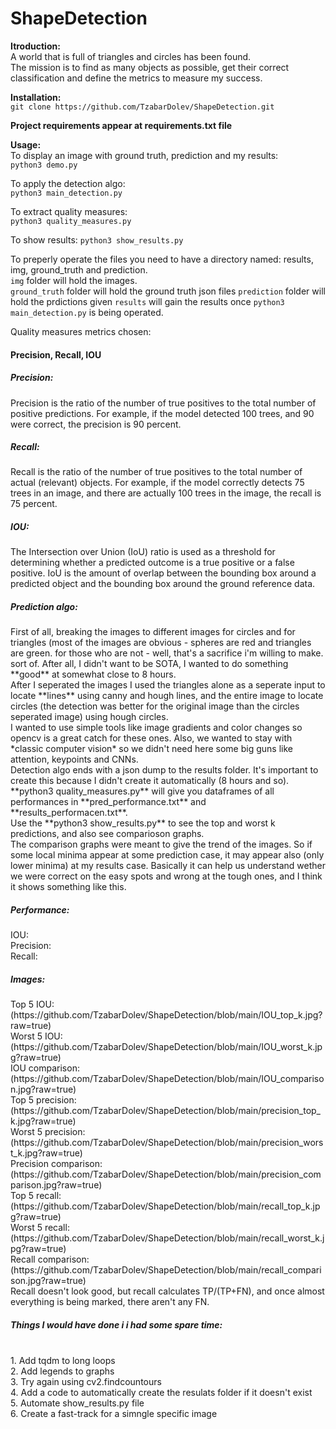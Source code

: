 # ShapeDetection

**Itroduction:** <br>
A world that is full of triangles and circles has been found. <br>
The mission is to find as many objects as possible, get their correct classification and define the metrics to measure my success.

**Installation:**<br>
`git clone https://github.com/TzabarDolev/ShapeDetection.git`

**Project requirements appear at requirements.txt file**

**Usage:**<br>
To display an image with ground truth, prediction and my results:<br>
`python3 demo.py`

To apply the detection algo:<br>
`python3 main_detection.py`

To extract quality measures:<br>
`python3 quality_measures.py`

To show results:
`python3 show_results.py`

To preperly operate the files you need to have a directory named: results, img, ground_truth and prediction.<br>
`img` folder will hold the images.<br>
`ground_truth` folder will hold the ground truth json files
`prediction` folder will hold the prdictions given
`results` will gain the results once `python3 main_detection.py` is being operated.

Quality measures metrics chosen:<br>
<h4>Precision, Recall, IOU</h4>
<h5>Precision: </h5>Precision is the ratio of the number of true positives to the total number of positive predictions. For example, if the model detected 100 trees, and 90 were correct, the precision is 90 percent.<br>
<h5>Recall: </h5>Recall is the ratio of the number of true positives to the total number of actual (relevant) objects. For example, if the model correctly detects 75 trees in an image, and there are actually 100 trees in the image, the recall is 75 percent.<br>
<h5>IOU: </h5>The Intersection over Union (IoU) ratio is used as a threshold for determining whether a predicted outcome is a true positive or a false positive. IoU is the amount of overlap between the bounding box around a predicted object and the bounding box around the ground reference data.<br>

<h5>Prediction algo: </h5>
First of all, breaking the images to different images for circles and for triangles (most of the images are obvious - spheres are red and triangles are green. for those who are not - well, that's a sacrifice i'm willing to make. sort of. After all, I didn't want to be SOTA, I wanted to do something **good** at somewhat close to 8 hours.<br>
After I seperated the images I used the triangles alone as a seperate input to locate **lines** using canny and hough lines, and the entire image to locate circles (the detection was better for the original image than the circles seperated image) using hough circles.<br>
I wanted to use simple tools like image gradients and color changes so opencv is a great catch for these ones. Also, we wanted to stay with *classic computer vision* so we didn't need here some big guns like attention, keypoints and CNNs.<br>
Detection algo ends with a json dump to the results folder. It's important to create this because I didn't create it automatically (8 hours and so).
**python3 quality_measures.py** will give you dataframes of all performances in **pred_performance.txt** and **results_performacen.txt**.<br>
Use the **python3 show_results.py** to see the top and worst k predictions, and also see comparioson graphs. <br>
The comparison graphs were meant to give the trend of the images. So if some local minima appear at some prediction case, it may appear also (only lower minima) at my results case. Basically it can help us understand wether we were correct on the easy spots and wrong at the tough ones, and I think it shows something like this.

<h5>Performance:</h5>
IOU: <br>
Precision: <br>
Recall: <br>


<h5>Images: </h5>
Top 5 IOU:
(https://github.com/TzabarDolev/ShapeDetection/blob/main/IOU_top_k.jpg?raw=true)<br>
Worst 5 IOU:
(https://github.com/TzabarDolev/ShapeDetection/blob/main/IOU_worst_k.jpg?raw=true)<br>
IOU comparison:
(https://github.com/TzabarDolev/ShapeDetection/blob/main/IOU_comparison.jpg?raw=true)<br>
Top 5 precision:
(https://github.com/TzabarDolev/ShapeDetection/blob/main/precision_top_k.jpg?raw=true)<br>
Worst 5 precision:
(https://github.com/TzabarDolev/ShapeDetection/blob/main/precision_worst_k.jpg?raw=true)<br>
Precision comparison:
(https://github.com/TzabarDolev/ShapeDetection/blob/main/precision_comparison.jpg?raw=true)<br>
Top 5 recall:
(https://github.com/TzabarDolev/ShapeDetection/blob/main/recall_top_k.jpg?raw=true)<br>
Worst 5 recall:
(https://github.com/TzabarDolev/ShapeDetection/blob/main/recall_worst_k.jpg?raw=true)<br>
Recall comparison:
(https://github.com/TzabarDolev/ShapeDetection/blob/main/recall_comparison.jpg?raw=true)<br>
Recall doesn't look good, but recall calculates TP/(TP+FN), and once almost everything is being marked, there aren't any FN.



<h5>Things I would have done i i had some spare time:</h5><br>
1. Add tqdm to long loops<br>
2. Add legends to graphs<br>
3. Try again using cv2.findcountours<br>
4. Add a code to automatically create the resulats folder if it doesn't exist<br>
5. Automate show_results.py file<br>
6. Create a fast-track for a simngle specific image<br>
